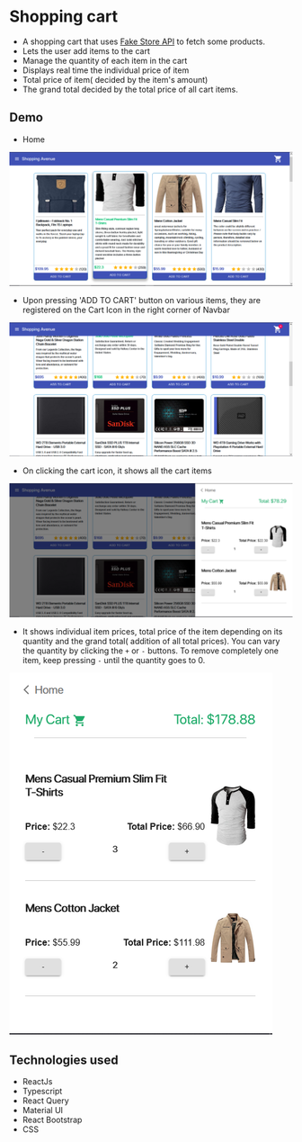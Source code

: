 # Shopping cart

- A shopping cart that uses [Fake Store API](https://fakestoreapi.com/products) to fetch some products.
- Lets the user add items to the cart
- Manage the quantity of each item in the cart
- Displays real time the individual price of item
- Total price of item( decided by the item's amount)
- The grand total decided by the total price of all cart items. 

## Demo

- Home

![Home](https://github.com/shehroze-1122/shopping-cart/blob/main/ReadmeImages/home.PNG)

- Upon pressing 'ADD TO CART' button on various items, they are registered on the Cart Icon in the right corner of Navbar

![Adding to Cart](https://github.com/shehroze-1122/shopping-cart/blob/main/ReadmeImages/addToCart.PNG)

- On clicking the cart icon, it shows all the cart items

![Cart](https://github.com/shehroze-1122/shopping-cart/blob/main/ReadmeImages/cart.PNG)

- It shows individual item prices, total price of the item depending on its quantity and the grand total( addition of all total prices). You can vary the quantity by clicking the `+` or `-` buttons. To remove completely one item, keep pressing `-` until the quantity goes to 0.

![Cart amounts](https://github.com/shehroze-1122/shopping-cart/blob/main/ReadmeImages/cart-amout.PNG)


## Technologies used

- ReactJs
- Typescript
- React Query
- Material UI
- React Bootstrap
- CSS